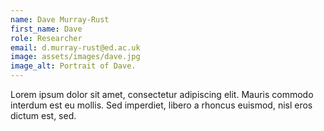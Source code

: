 ```yaml
---
name: Dave Murray-Rust
first_name: Dave
role: Researcher
email: d.murray-rust@ed.ac.uk
image: assets/images/dave.jpg
image_alt: Portrait of Dave.
---
```

Lorem ipsum dolor sit amet, consectetur adipiscing elit. Mauris commodo interdum est eu mollis. Sed imperdiet, libero a rhoncus euismod, nisl eros dictum est, sed.
